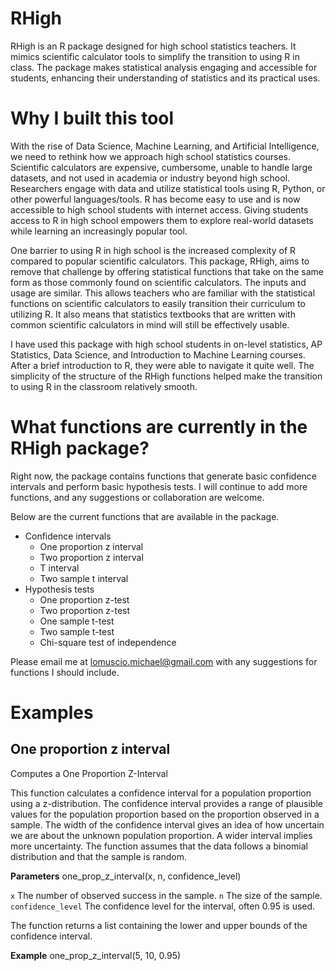 # RHigh
RHigh is an R package designed for high school statistics teachers. It mimics scientific calculator tools to simplify the transition to using R in class. The package makes statistical analysis engaging and accessible for students, enhancing their understanding of statistics and its practical uses.

# Why I built this tool
With the rise of Data Science, Machine Learning, and Artificial Intelligence, we need to rethink how we approach high school statistics courses. Scientific calculators are expensive, cumbersome, unable to handle large datasets, and not used in academia or industry beyond high school. Researchers engage with data and utilize statistical tools using R, Python, or other powerful languages/tools. R has become easy to use and is now accessible to high school students with internet access. Giving students access to R in high school empowers them to explore real-world datasets while learning an increasingly popular tool. 

One barrier to using R in high school is the increased complexity of R compared to popular scientific calculators. This package, RHigh, aims to remove that challenge by offering statistical functions that take on the same form as those commonly found on scientific calculators. The inputs and usage are similar. This allows teachers who are familiar with the statistical functions on scientific calculators to easily transition their curriculum to utilizing R. It also means that statistics textbooks that are written with common scientific calculators in mind will still be effectively usable.

I have used this package with high school students in on-level statistics, AP Statistics, Data Science, and Introduction to Machine Learning courses. After a brief introduction to R, they were able to navigate it quite well. The simplicity of the structure of the RHigh functions helped make the transition to using R in the classroom relatively smooth.

# What functions are currently in the RHigh package?

Right now, the package contains functions that generate basic confidence intervals and perform basic hypothesis tests. I will continue to add more functions, and any suggestions or collaboration are welcome.

Below are the current functions that are available in the package.
* Confidence intervals
  * One proportion z interval
  * Two proportion z interval
  * T interval
  * Two sample t interval
* Hypothesis tests
  * One proportion z-test
  * Two proportion z-test
  * One sample t-test
  * Two sample t-test
  * Chi-square test of independence
 
Please email me at lomuscio.michael@gmail.com with any suggestions for functions I should include. 

# Examples

## One proportion z interval

Computes a One Proportion Z-Interval

This function calculates a confidence interval for a population proportion using a z-distribution.
The confidence interval provides a range of plausible values for the population proportion based on
the proportion observed in a sample. The width of the confidence interval gives an idea of how
uncertain we are about the unknown population proportion. A wider interval implies more uncertainty.
The function assumes that the data follows a binomial distribution and that the sample is random.

**Parameters**
one_prop_z_interval(x, n, confidence_level)

`x` The number of observed success in the sample.
`n` The size of the sample.
`confidence_level` The confidence level for the interval, often 0.95 is used.

The function returns a list containing the lower and upper bounds of the confidence interval.

**Example**
one_prop_z_interval(5, 10, 0.95)

  
